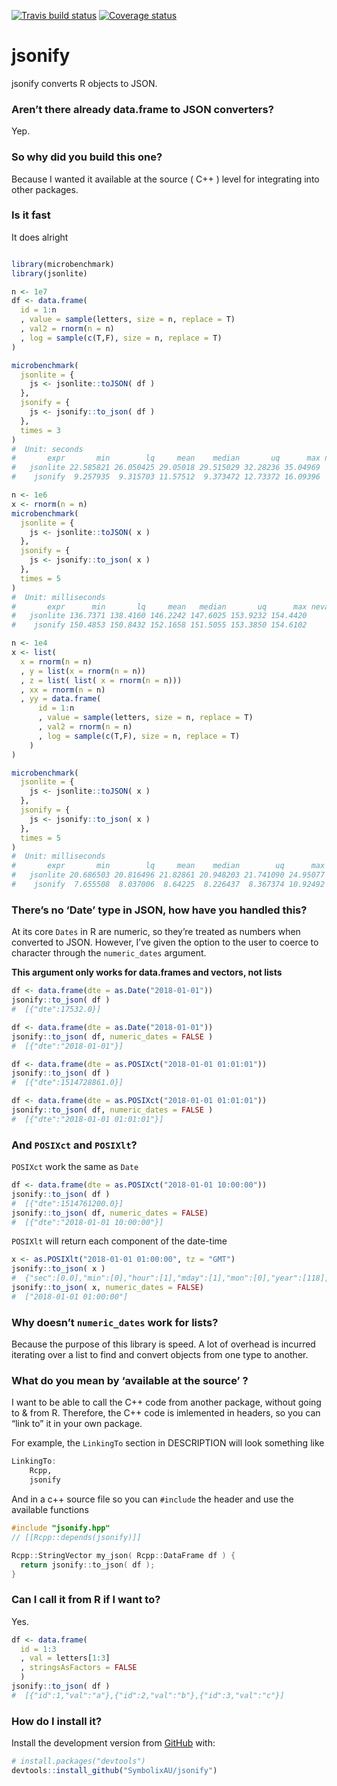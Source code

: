 
[![Travis build
status](https://travis-ci.org/SymbolixAU/jsonify.svg?branch=master)](https://travis-ci.org/SymbolixAU/jsonify)
[![Coverage
status](https://codecov.io/gh/SymbolixAU/jsonify/branch/master/graph/badge.svg)](https://codecov.io/github/SymbolixAU/jsonify?branch=master)

# jsonify

jsonify converts R objects to JSON.

### Aren’t there already data.frame to JSON converters?

Yep.

### So why did you build this one?

Because I wanted it available at the source ( C++ ) level for
integrating into other packages.

### Is it fast

It does alright

``` r

library(microbenchmark)
library(jsonlite)

n <- 1e7
df <- data.frame(
  id = 1:n
  , value = sample(letters, size = n, replace = T)
  , val2 = rnorm(n = n)
  , log = sample(c(T,F), size = n, replace = T)
)

microbenchmark(
  jsonlite = {
    js <- jsonlite::toJSON( df )
  },
  jsonify = {
    js <- jsonify::to_json( df )
  },
  times = 3
)
#  Unit: seconds
#       expr       min        lq     mean    median       uq      max neval
#   jsonlite 22.585821 26.050425 29.05018 29.515029 32.28236 35.04969     3
#    jsonify  9.257935  9.315703 11.57512  9.373472 12.73372 16.09396     3

n <- 1e6
x <- rnorm(n = n)
microbenchmark(
  jsonlite = {
    js <- jsonlite::toJSON( x )
  },
  jsonify = {
    js <- jsonify::to_json( x )
  },
  times = 5
)
#  Unit: milliseconds
#       expr      min       lq     mean   median       uq      max neval
#   jsonlite 136.7371 138.4160 146.2242 147.6025 153.9232 154.4420     5
#    jsonify 150.4853 150.8432 152.1658 151.5055 153.3850 154.6102     5

n <- 1e4
x <- list(
  x = rnorm(n = n)
  , y = list(x = rnorm(n = n))
  , z = list( list( x = rnorm(n = n)))
  , xx = rnorm(n = n)
  , yy = data.frame(
      id = 1:n
      , value = sample(letters, size = n, replace = T)
      , val2 = rnorm(n = n)
      , log = sample(c(T,F), size = n, replace = T)
    )
)

microbenchmark(
  jsonlite = {
    js <- jsonlite::toJSON( x )
  },
  jsonify = {
    js <- jsonify::to_json( x )
  },
  times = 5
)
#  Unit: milliseconds
#       expr       min        lq     mean    median        uq      max neval
#   jsonlite 20.686503 20.816496 21.82861 20.948203 21.741090 24.95077     5
#    jsonify  7.655508  8.037006  8.64225  8.226437  8.367374 10.92492     5
```

### There’s no ‘Date’ type in JSON, how have you handled this?

At its core `Dates` in R are numeric, so they’re treated as numbers when
converted to JSON. However, I’ve given the option to the user to coerce
to character through the `numeric_dates` argument.

**This argument only works for data.frames and vectors, not lists**

``` r
df <- data.frame(dte = as.Date("2018-01-01"))
jsonify::to_json( df )
#  [{"dte":17532.0}]

df <- data.frame(dte = as.Date("2018-01-01"))
jsonify::to_json( df, numeric_dates = FALSE )
#  [{"dte":"2018-01-01"}]

df <- data.frame(dte = as.POSIXct("2018-01-01 01:01:01"))
jsonify::to_json( df )
#  [{"dte":1514728861.0}]

df <- data.frame(dte = as.POSIXct("2018-01-01 01:01:01"))
jsonify::to_json( df, numeric_dates = FALSE )
#  [{"dte":"2018-01-01 01:01:01"}]
```

### And `POSIXct` and `POSIXlt`?

`POSIXct` work the same as `Date`

``` r
df <- data.frame(dte = as.POSIXct("2018-01-01 10:00:00"))
jsonify::to_json( df )
#  [{"dte":1514761200.0}]
jsonify::to_json( df, numeric_dates = FALSE)
#  [{"dte":"2018-01-01 10:00:00"}]
```

`POSIXlt` will return each component of the date-time

``` r
x <- as.POSIXlt("2018-01-01 01:00:00", tz = "GMT")
jsonify::to_json( x )
#  {"sec":[0.0],"min":[0],"hour":[1],"mday":[1],"mon":[0],"year":[118],"wday":[1],"yday":[0],"isdst":[0]}
jsonify::to_json( x, numeric_dates = FALSE)
#  ["2018-01-01 01:00:00"]
```

### Why doesn’t `numeric_dates` work for lists?

Because the purpose of this library is speed. A lot of overhead is
incurred iterating over a list to find and convert objects from one type
to another.

### What do you mean by ‘available at the source’ ?

I want to be able to call the C++ code from another package, without
going to & from R. Therefore, the C++ code is imlemented in headers, so
you can “link to” it in your own package.

For example, the `LinkingTo` section in DESCRIPTION will look something
like

``` r
LinkingTo: 
    Rcpp,
    jsonify
```

And in a c++ source file so you can `#include` the header and use the
available functions

``` cpp
#include "jsonify.hpp"
// [[Rcpp::depends(jsonify)]]

Rcpp::StringVector my_json( Rcpp::DataFrame df ) {
  return jsonify::to_json( df );
}
```

### Can I call it from R if I want to?

Yes.

``` r
df <- data.frame(
  id = 1:3
  , val = letters[1:3]
  , stringsAsFactors = FALSE 
  )
jsonify::to_json( df )
#  [{"id":1,"val":"a"},{"id":2,"val":"b"},{"id":3,"val":"c"}]
```

### How do I install it?

Install the development version from [GitHub](https://github.com/) with:

``` r
# install.packages("devtools")
devtools::install_github("SymbolixAU/jsonify")
```

